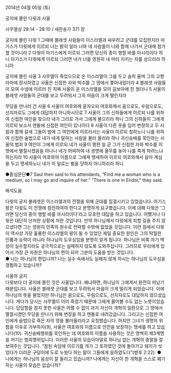 2014년 04월 05일 (토)

궁지에 몰린 다윗과 사울



사무엘상 28:14 - 28:10 / 새찬송가 371 장


궁지에 몰린 다윗 
1 그때에 블레셋 사람들이 이스라엘과 싸우려고 군대를 모집한지라 아기스가 다윗에게 이르되 너는 밝히 알라 너와 네 사람들이 나와 함께 나가서 군대에 참가할 것이니라 2 다윗이 아기스에게 이르되 그러면 당신의 종이 행할 바를 아시리이다 하니 아기스가 다윗에게 이르되 그러면 내가 너를 영원히 내 머리 지키는 자를 삼으리라 하니라

궁지에 몰린 사울
3 사무엘이 죽었으므로 온 이스라엘이 그를 두고 슬피 울며 그의 고향 라마에 장사하였고 사울은 신접한 자와 박수를 그 땅에서 쫓아내었더라 4 블레셋 사람들이 모여 수넴에 이르러 진 치매 사울이 온 이스라엘을 모아 길보아에 진 쳤더니 5 사울이 블레셋 사람들의 군대를 보고 두려워서 그의 마음이 크게 떨린지라

무당을 만나러 간 사울
6 사울이 여호와께 묻자오되 여호와께서 꿈으로도, 우림으로도, 선지자로도 그에게 대답하지 아니하시므로 7 사울이 그의 신하들에게 이르되 나를 위하여 신접한 여인을 찾으라 내가 그리로 가서 그에게 물으리라 하니 그의 신하들이 그에게 이르되 보소서 엔돌에 신접한 여인이 있나이다 8 사울이 다른 옷을 입어 변장하고 두 사람과 함께 갈새 그들이 밤에 그 여인에게 이르러서는 사울이 이르되 청하노니 나를 위하여 신접한 술법으로 내가 네게 말하는 사람을 불러 올리라 하니
귀신숭배를 묵인하는 사울의 범죄
9 여인이 그에게 이르되 네가 사울이 행한 일 곧 그가 신접한 자와 박수를 이 땅에서 멸절시켰음을 아나니 네가 어찌하여 내 생명에 올무를 놓아 나를 죽게 하려느냐 하는지라 10 사울이 여호와의 이름으로 그에게 맹세하여 이르되 여호와께서 살아 계심을 두고 맹세하노니 네가 이 일로는 벌을 당하지 아니하리라 하니


●중심문단●7 Saul then said to his attendants, “Find me a woman who is a medium, so I may go and inquire of her.” “There is one in Endor,” they said.

해석도움





다윗의 궁지 
블레셋은 이스라엘과의 전쟁을 위해 군대를 집결시키고 있었습니다. 아기스 왕은 다윗도 이 전쟁에 참전하여야 한다고 분명하게 요구했습니다. 이에 대해 다윗은 ‘그러면 당신의 종이 행할 바를 아시리이다’라고 모호한 대답을 하고 있습니다. 어쨌거나 다윗은 대단히 난처한 상황에 처한 것입니다. 만약 하나님께서 다윗에게 피할 길을 주지 않으셨다면 그는 영원히 민족의 원수로 전락할 수밖에 없었을 것입니다. 이런 점에서 다윗이 역사상 가장 훌륭한 이스라엘의 왕이 될 수 있었던 제일 중요한 원인은 그의 탁월한 인품과 능력이 아니라 하나님의 도우심임을 분명히 알게 됩니다. 하나님은 비록 자기 백성이 실수할지라도 궁극적으로는 실패하지 않도록 도와주십니다. 그러므로 우리에게 있어서 가장 큰 자원은 하나님의 편이 되어 그분의 도움을 받는 것입니다.    
● 나는 하나님의 편입니까? 나는 실수 속에서도 실패치 않게 하시는 하나님의 도우심을 경험하고 있습니까? 

사울의 궁지  
다윗보다 더 궁지에 몰린 것은 사울입니다. 왜냐하면, 하나님이 그에게서 완전히 떠났기 때문입니다. 사울은 블레셋 군대를 보고 두려워서 마음이 크게 떨리게 되었습니다. 이에 하나님의 뜻을 물었지만 하나님은 꿈으로도, 우림으로도, 선지자로도 대답하지 않으셨습니다. 게다가 당시는 사무엘이 이미 죽었기 때문에 그에게 물어볼 수도 없는 노릇이었습니다. 답답함을 참지 못한 사울은 어쩔 수 없이 과거 자신이 개혁의 일환으로 그 땅에서 멸절시켰던 무당을 만나기 위해 변장을 하고 엔돌로 내려갔습니다. 그리고는 신접한 여인에게 술법으로 죽은 자의 영을 불러올리라고 요청했습니다. 하지만 그녀가 생명의 위험을 이유로 거부하자(9), 사울은 여호와의 이름으로 안전을 보장하는 맹세를 하고 있습니다(10). 귀신숭배행위를 묵인하는 데 여호와의 이름을 사용하는 것은 명백히 제3계명을 어기는 범죄행위입니다. 이러한 사울의 모습이야말로 하나님 없는 개혁의 종말을 잘 보여주는 것입니다. “참된 속담에 이르기를 개가 그 토하였던 것에 돌아가고 돼지가 씻었다가 더러운 구덩이에 도로 누웠다 하는 말이 그들에게 응하였도다”(벧후 2:22).
● 나에게는 하나님의 음성이 잘 들리고 있습니까? 나에게는 자신이 한 개혁을 스스로 폐기하는 사울의 모습은 없습니까?